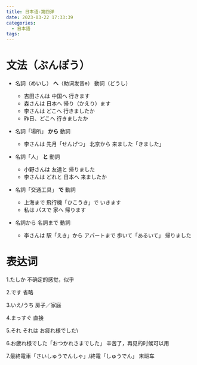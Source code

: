 ```yaml
---
title: 日本语-第四弹
date: 2023-03-22 17:33:39
categories:
  - 日本語
tags:
---
```

# 文法（ぶんぽう）
- 名詞（めいし） **へ**（助词发音e） 動詞（どうし）
  - 吉田さんは 中国へ 行きます
  - 森さんは 日本へ 帰り（かえり）ます
  - 李さんは どこへ 行きましたか
  - 昨日、どこへ 行きましたか

- 名詞「場所」 **から** 動詞
  - 李さんは 先月「せんげつ」 北京から 来ました「きました」

- 名詞「人」 **と** 動詞
  - 小野さんは 友達と 帰りました
  - 李さんは どれと 日本へ 来ましたか

- 名詞「交通工具」 **で** 動詞
  - 上海まで 飛行機「ひこうき」で いきます
  - 私は パスで 家へ 帰ります

- 名詞から 名詞まで 動詞
  - 李さんは 駅「えき」から アパートまで 歩いて「あるいて」 帰りました

# 表达词
1.たしか 不确定的感觉，似乎

2.です 省略

3.いえ/うち 房子／家庭

4.まっすぐ 直接

5.それ それは お疲れ様でした\

6.お疲れ様でした「おつかれさまでした」 辛苦了，再见的时候可以用

7.最終電車「さいしゅうでんしゃ」/終電「しゅうでん」 末班车
